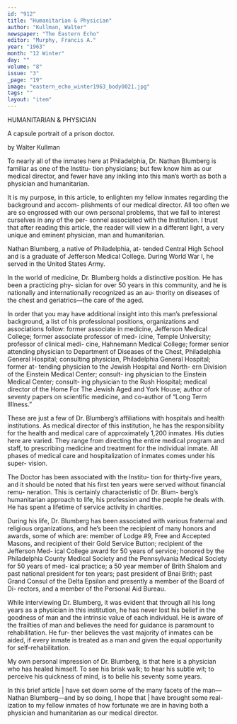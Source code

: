 ```yaml
---
id: "912"
title: "Humanitarian & Physician"
author: "Kullman, Walter"
newspaper: "The Eastern Echo"
editor: "Murphy, Francis A."
year: "1963"
month: "12 Winter"
day: ""
volume: "8"
issue: "3"
_page: "19"
image: "eastern_echo_winter1963_body0021.jpg"
tags: ""
layout: "item"
---
```

HUMANITARIAN &
PHYSICIAN

A capsule portrait
of a prison doctor.

by Walter Kullman

To nearly all of the inmates here at Philadelphia,
Dr. Nathan Blumberg is familiar as one of the Institu-
tion physicians; but few know him as our medical
director, and fewer have any inkling into this man’s
worth as both a physician and humanitarian.

It is my purpose, in this article, to enlighten my
fellow inmates regarding the background and accom-
plishments of our medical director. All too often we
are so engrossed with our own personal problems,
that we fail to interest curselves in any of the per-
sonnel associated with the Institution. I trust that
after reading this article, the reader will view in a
different light, a very unique and eminent physician,
man and humanitarian.

Nathan Blumberg, a native of Philadelphia, at-
tended Central High School and is a graduate of
Jefferson Medical College. During World War I,
he served in the United States Army.

In the world of medicine, Dr. Blumberg holds a
distinctive position. He has been a practicing phy-
sician for over 50 years in this community, and he is
nationally and internationally recognized as an au-
thority on diseases of the chest and geriatrics—the
care of the aged.

In order that you may have additional insight
into this man’s prefessional background, a list of his
professional positions, organizations and associations
follow: former associate in medicine, Jefferson
Medical College; former associate professor of med-
icine, Temple University; professor of clinical medi-
cine, Hahnemann Medical College; former senior
attending physician to Department of Diseases of the
Chest, Philadelphia General Hospital; consulting
physician, Philadelphia General Hospital; former at-
tending physician to the Jewish Hospital and North-
ern Division of the Einstein Medical Center; consult-
ing physician to the Einstein Medical Center; consult-
ing physician to the Rush Hospital; medical director
of the Home For The Jewish Aged and York House;
author of seventy papers on scientific medicine, and
co-author of “Long Term IlIIness.”

These are just a few of Dr. Blumberg’s affiliations
with hospitals and health institutions. As medical
director of this institution, he has the responsibility
for the health and medical care of approximately
1,200 inmates. His duties here are varied. They
range from directing the entire medical program and
staff, to prescribing medicine and treatment for the
individual inmate. All phases of medical care and
hospitalization of inmates comes under his super-
vision.

The Doctor has been associated with the Institu-
tion for thirty-five years, and it should be noted that
his first ten years were served without financial remu-
neration. This is certainly characteristic of Dr. Blum-
berg’s humanitarian approach to life, his profession
and the people he deals with. He has spent a lifetime
of service activity in charities.

During his life, Dr. Blumberg has been associated
with various fraternal and religious organizations,
and he’s been the recipient of many honors and
awards, some of which are: member of Lodge #9,
Free and Accepted Masons, and recipient of their
Gold Service Button; recipient of the Jefferson Med-
ical College award for 50 years of service; honored
by the Philadelphia County Medical Society and the
Pennsylvania Medical Society for 50 years of med-
ical practice; a 50 year member of Brith Shalom and
past national president for ten years; past president
of Bnai Brith; past Grand Consul of the Delta
Epsilon and presently a member of the Board of Di-
rectors, and a member of the Personal Aid Bureau.

While interviewing Dr. Blumberg, it was evident
that through all his long years as a physician in this
institution, he has never lost his belief in the goodness
of man and the intrinsic value of each individual. He
is aware of the frailties of man and believes the need
for guidance is paramount to rehabilitation. He fur-
ther believes the vast majority of inmates can be
aided, if every inmate is treated as a man and given
the equal opportunity for self-rehabilitation.

My own personal impression of Dr. Blumberg, is
that here is a physician who has healed himself. To
see his brisk walk; to hear his subtle wit; to perceive
his quickness of mind, is to belie his seventy some
years.

In this brief article | have set down some of the
many facets of the man—Nathan Blumberg—and
by so doing, I hope that | have brought some real-
ization to my fellow inmates of how fortunate we are
in having both a physician and humanitarian as our
medical director.

